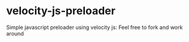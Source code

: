 ﻿# velocity-js-preloader

Simple javascript preloader using velocity js: Feel free to fork and work around
